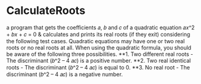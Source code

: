 # CalculateRoots

a program that gets the coefficients 𝑎, 𝑏 and 𝑐 of a quadratic equation 𝑎𝑥^2 + 𝑏𝑥 + 𝑐 = 0 & calculates and prints its real roots (if they exit) considering the following test 
cases. Quadratic equations may have one or two real roots or no real roots at all. When using the quadratic formula, you should be aware of the following three possibilities. 
**1. Two different real roots - The discriminant (𝑏^2 – 4 𝑎𝑐) is a positive number.
**2. Two real identical roots - The discriminant (𝑏^2 – 4 𝑎𝑐) is equal to 0.
**3. No real root - The discriminant (𝑏^2 – 4 𝑎𝑐) is a negative number.
